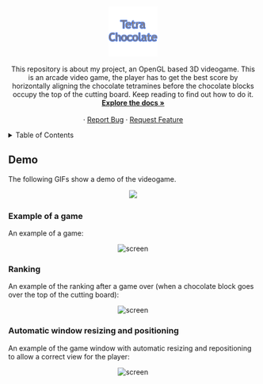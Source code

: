<!-- PROJECT LOGO -->
<br />
<div align="center">
  <a href="https://github.com/ViBevilacqua/TetraChocolate">
    <img src="https://github.com/ViBevilacqua/TetraChocolate/blob/main/src/texture/title.png" alt="Logo" style="width: 20%; height: auto;">
  </a>

  <p align="center">
    This repository is about my project, an OpenGL based 3D videogame. This is an arcade video game, the player has to get the best score by horizontally aligning the chocolate tetramines before the chocolate blocks occupy the top of the cutting board. Keep reading to find out how to do it. 
    <br />
    <a href="https://github.com/ViBevilacqua/TetraChocolate"><strong>Explore the docs »</strong></a>
    <br />
    <br />
    ·
    <a href="https://github.com/ViBevilacqua/TetraChocolate/issues">Report Bug</a>
    ·
    <a href="https://github.com/ViBevilacqua/TetraChocolate/issues">Request Feature</a>
  </p>
</div>

<!-- TABLE OF CONTENTS -->
<details>
  <summary>Table of Contents</summary>
  <ol>
    <li>
      <a href="#demo">Demo</a>
      <ul>
        <li><a href="#example-of-a-game">Example of a game</a></li>
        <li><a href="#ranking">Ranking</a></li>
        <li><a href="#automatic-window-resizing-and-positioning">Automatic window resizing and positioning</a></li>
      </ul>
    </li>
  </ol>
</details>

<!-- Demo -->
## Demo
The following GIFs show a demo of the videogame.

<p align="center">
    <img src="mini_demo.gif">
    <br>
</p>

### Example of a game
An example of a game:
<div align="center">
    <img src="multimedia/demo_game.gif" alt="screen" >
</div>

### Ranking
An example of the ranking after a game over (when a chocolate block goes over the top of the cutting board):
<div align="center">
    <img src="multimedia/demo_game.gif" alt="screen" >
</div>

### Automatic window resizing and positioning
An example of the game window with automatic resizing and repositioning to allow a correct view for the player:
<div align="center">
    <img src="multimedia/demo_game.gif" alt="screen" >
</div>
 
